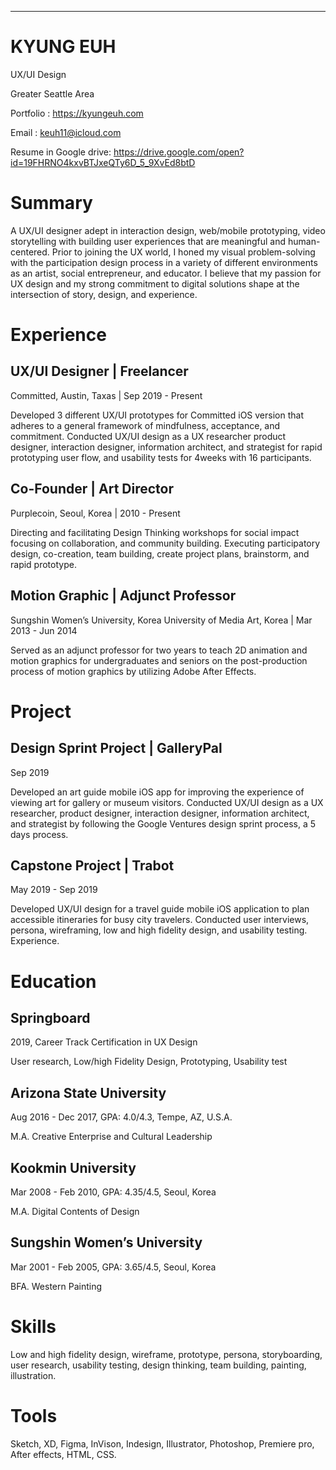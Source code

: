 ---

# KYUNG EUH

UX/UI Design

Greater Seattle Area

Portfolio : https://kyungeuh.com

Email : keuh11@icloud.com

Resume in Google drive: https://drive.google.com/open?id=19FHRNO4kxvBTJxeQTy6D_5_9XvEd8btD


# Summary

A UX/UI designer adept in interaction design, web/mobile prototyping, video storytelling with building user experiences that are meaningful and human-centered. Prior to joining the UX world, I honed my visual problem-solving with the participation design process in a variety of different environments as an artist, social entrepreneur, and educator. I believe that my passion for UX design and my strong commitment to digital solutions shape at the intersection of story, design, and experience.


# Experience

## UX/UI Designer | Freelancer

Committed, Austin, Taxas | Sep 2019 - Present

Developed 3 different UX/UI prototypes for Committed iOS version that adheres to a general framework of mindfulness, acceptance, and commitment. Conducted UX/UI design as a UX researcher product designer, interaction designer, information architect, and strategist for rapid prototyping user flow, and usability tests for 4weeks with 16 participants.


## Co-Founder | Art Director

Purplecoin, Seoul, Korea | 2010 - Present

Directing and facilitating Design Thinking workshops for social impact focusing on collaboration, and community building. Executing participatory design, co-creation, team building, create project plans, brainstorm, and rapid prototype.

## Motion Graphic | Adjunct Professor 

Sungshin Women’s University, Korea University of Media Art, Korea | Mar 2013 - Jun 2014

Served as an adjunct professor for two years to teach 2D animation and motion graphics for undergraduates and seniors on the post-production process of motion graphics by utilizing Adobe After Effects.


# Project

## Design Sprint Project | GalleryPal

Sep 2019

Developed an art guide mobile iOS app for improving the experience of viewing art for gallery or museum visitors. Conducted UX/UI design as a UX researcher, product designer, interaction designer, information architect, and strategist by following the Google Ventures design sprint process, a 5 days process.

## Capstone Project | Trabot

May 2019 - Sep 2019

Developed UX/UI design for a travel guide mobile iOS application to plan accessible itineraries for busy city travelers. Conducted user interviews, persona, wireframing, low and high fidelity design, and usability testing.
Experience.

# Education

## Springboard

2019, Career Track Certification in UX Design

User research, Low/high Fidelity Design, Prototyping, Usability test

## Arizona State University

Aug 2016 - Dec 2017, GPA: 4.0/4.3, Tempe, AZ, U.S.A.

M.A. Creative Enterprise and Cultural Leadership

## Kookmin University

Mar 2008 - Feb 2010, GPA: 4.35/4.5, Seoul, Korea

M.A. Digital Contents of Design

## Sungshin Women’s University 

Mar 2001 - Feb 2005, GPA: 3.65/4.5, Seoul, Korea

BFA. Western Painting


# Skills

Low and high fidelity design, wireframe, prototype, persona, storyboarding, user research, usability testing, design thinking, team building, painting, illustration.

# Tools

Sketch, XD, Figma, InVison, Indesign, Illustrator, Photoshop, Premiere pro, After effects, HTML, CSS.

